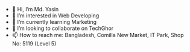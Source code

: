 - 👋 Hi, I’m Md. Yasin
- 👀 I’m interested in Web Developing
- 🌱 I’m currently learning Marketing
- 💞️ I’m looking to collaborate on TechGhor
- 📫 How to reach me: Bangladesh, Comilla New Market, IT Park, Shop No: 5119 (Level 5)

<!---
techghor/techghor is a ✨ special ✨ repository because its `README.md` (this file) appears on your GitHub profile.
You can click the Preview link to take a look at your changes.
--->
